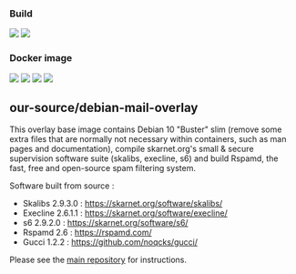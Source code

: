 ### Build

[![](https://travis-ci.org/our-source/debian-mail-overlay.svg?branch=master)](https://travis-ci.org/our-source/debian-mail-overlay) [![](https://images.microbadger.com/badges/version/oursource/debian-mail-overlay:latest.svg)](https://microbadger.com/images/oursource/debian-mail-overlay:latest)

### Docker image

[![](https://images.microbadger.com/badges/image/oursource/debian-mail-overlay:latest.svg)](https://microbadger.com/images/oursource/debian-mail-overlay:latest) [![](https://img.shields.io/docker/automated/oursource/debian-mail-overlay.svg)](https://hub.docker.com/r/oursource/debian-mail-overlay/builds/) [![](https://img.shields.io/docker/pulls/oursource/debian-mail-overlay.svg)](https://hub.docker.com/r/oursource/debian-mail-overlay/) [![](https://img.shields.io/docker/stars/oursource/debian-mail-overlay.svg)](https://hub.docker.com/r/oursource/debian-mail-overlay/)

## our-source/debian-mail-overlay

This overlay base image contains Debian 10 "Buster" slim (remove some extra files that are normally not necessary within containers, such as man pages and documentation), compile skarnet.org's small & secure supervision software suite (skalibs, execline, s6) and build Rspamd, the fast, free and open-source spam filtering system.

Software built from source :

* Skalibs 2.9.3.0 : <https://skarnet.org/software/skalibs/>
* Execline 2.6.1.1 : <https://skarnet.org/software/execline/>
* s6 2.9.2.0 : <https://skarnet.org/software/s6/>
* Rspamd 2.6 : <https://rspamd.com/>
* Gucci 1.2.2 : <https://github.com/noqcks/gucci/>

Please see the [main repository](https://github.com/our-source/mailserver) for instructions.
